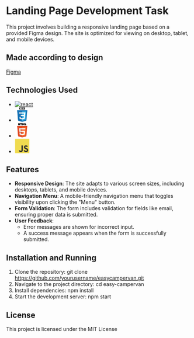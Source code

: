 # Landing Page Development Task

This project involves building a responsive landing page based on a provided
Figma design. The site is optimized for viewing on desktop, tablet, and mobile
devices.

## Made according to design

[Figma](https://www.figma.com/design/GcIjnabAl22PalKOI21yrm/%D0%A8%D0%B0%D0%B1%D0%BB%D0%BE%D0%BD-%D0%A5%D0%9C14?node-id=0-1&node-type=canvas&t=qNJreAcIwqKu1QH8-0)

## Technologies Used

<ul align="left">
  <li><a href="https://nodejs.org/en" target="_blank" rel="noreferrer"> <img src="https://create-react-app.dev/img/logo.svg" alt="react" width="40" height="40"/> </a> </li>
  <li><a href="https://www.w3schools.com/css/" target="_blank" rel="noreferrer"> <img src="https://raw.githubusercontent.com/devicons/devicon/master/icons/css3/css3-original-wordmark.svg" alt="css3" width="40" height="40"/> </a> </li>
    <li><a href="https://www.w3.org/html/" target="_blank" rel="noreferrer"> <img src="https://raw.githubusercontent.com/devicons/devicon/master/icons/html5/html5-original-wordmark.svg" alt="html5" width="40" height="40"/> </a> </li>
      <li><a href="https://developer.mozilla.org/en-US/docs/Web/JavaScript" target="_blank" rel="noreferrer"> <img src="https://raw.githubusercontent.com/devicons/devicon/master/icons/javascript/javascript-original.svg" alt="javascript" width="40" height="40"/> </a></li> </ul>

## Features

- **Responsive Design**: The site adapts to various screen sizes, including
  desktops, tablets, and mobile devices.
- **Navigation Menu**: A mobile-friendly navigation menu that toggles visibility
  upon clicking the "Menu" button.
- **Form Validation**: The form includes validation for fields like email,
  ensuring proper data is submitted.
- **User Feedback**:
  - Error messages are shown for incorrect input.
  - A success message appears when the form is successfully submitted.

## Installation and Running

1. Clone the repository: git clone
   https://github.com/yourusername/easycampervan.git
2. Navigate to the project directory: cd easy-campervan
3. Install dependencies: npm install
4. Start the development server: npm start

## License

This project is licensed under the MIT License
